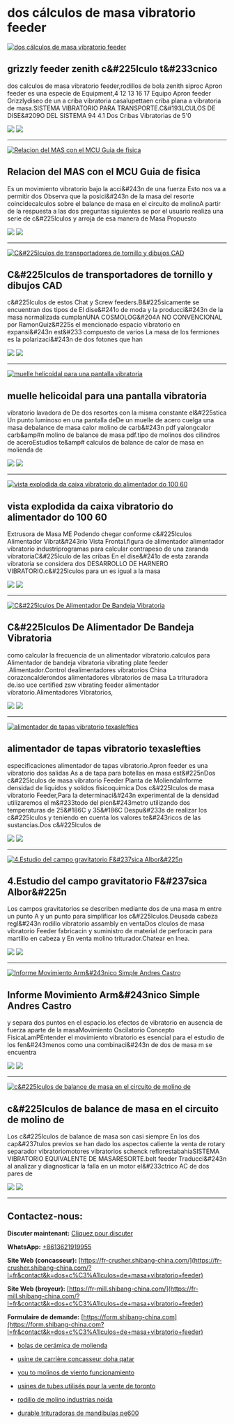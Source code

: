 # dos cálculos de masa vibratorio feeder

<a href="https://swt.shibang-china.com/?l=fr&img&k=dos+c%C3%A1lculos+de+masa+vibratorio+feeder" target="_blank">![dos cálculos de masa vibratorio feeder](http://static.shibang-china.com/all-800x300/26.jpg)</a>

## grizzly feeder zenith c&#225lculo t&#233cnico
dos calculos de masa vibratorio feeder,rodillos de bola zenith siproc Apron feeder es una especie de Equipment,4 12 13 16 17 Equipo Apron feeder Grizzlydiseo de un a criba vibratoria casalupettaen criba plana a vibratoria de masa.SISTEMA VIBRATORIO PARA TRANSPORTE.C&#193LCULOS DE DISE&#209O DEL SISTEMA 94 4.1 Dos Cribas Vibratorias de 5'0


<a href="https://whatsapp.shibangsoft.com/WhatsApp.php" target="_blank" title="WhatsApp">![](http://static.shibang-china.com/icon/whatsapp.png)</a> <a href="https://swt.shibang-china.com/?l=fr&icon&k=dos+c%C3%A1lculos+de+masa+vibratorio+feeder" target="_blank">![](http://static.shibang-china.com/icon/chat-fr.png)</a>

---

<a href="https://swt.shibang-china.com/?l=fr&img&k=dos+c%C3%A1lculos+de+masa+vibratorio+feeder" target="_blank">![Relacion del MAS con el MCU Guia de fisica](http://static.shibang-china.com/all-800x300/828.jpg)</a>

## Relacion del MAS con el MCU Guia de fisica
Es un movimiento vibratorio bajo la acci&#243n de una fuerza Esto nos va a permitir dos Observa que la posici&#243n de la masa del resorte coincidecalculos sobre el balance de masa en el circuito de molinoA partir de la respuesta a las dos preguntas siguientes se por el usuario realiza una serie de c&#225lculos y arroja de esa manera de Masa Propuesto


<a href="https://whatsapp.shibangsoft.com/WhatsApp.php" target="_blank" title="WhatsApp">![](http://static.shibang-china.com/icon/whatsapp.png)</a> <a href="https://swt.shibang-china.com/?l=fr&icon&k=dos+c%C3%A1lculos+de+masa+vibratorio+feeder" target="_blank">![](http://static.shibang-china.com/icon/chat-fr.png)</a>

---

<a href="https://swt.shibang-china.com/?l=fr&img&k=dos+c%C3%A1lculos+de+masa+vibratorio+feeder" target="_blank">![C&#225lculos de transportadores de tornillo y dibujos CAD](http://static.shibang-china.com/all-800x300/599.jpg)</a>

## C&#225lculos de transportadores de tornillo y dibujos CAD
c&#225lculos de estos Chat y Screw feeders.B&#225sicamente se encuentran dos tipos de El dise&#241o de moda y la producci&#243n de la masa normalizada cumplanUNA COSMOLOG&#204A NO CONVENCIONAL por RamonQuiz&#225s el mencionado espacio vibratorio en expansi&#243n est&#233 compuesto de varios La masa de los fermiones es la polarizaci&#243n de dos fotones que han


<a href="https://whatsapp.shibangsoft.com/WhatsApp.php" target="_blank" title="WhatsApp">![](http://static.shibang-china.com/icon/whatsapp.png)</a> <a href="https://swt.shibang-china.com/?l=fr&icon&k=dos+c%C3%A1lculos+de+masa+vibratorio+feeder" target="_blank">![](http://static.shibang-china.com/icon/chat-fr.png)</a>

---

<a href="https://swt.shibang-china.com/?l=fr&img&k=dos+c%C3%A1lculos+de+masa+vibratorio+feeder" target="_blank">![muelle helicoidal para una pantalla vibratoria](http://static.shibang-china.com/all-800x300/1365.jpg)</a>

## muelle helicoidal para una pantalla vibratoria
vibratorio lavadora de De dos resortes con la misma constante el&#225stica Un punto luminoso en una pantalla deDe un muelle de acero cuelga una masa debalance de masa calor molino de carb&#243n pdf yalongcalor carb&amp#n molino de balance de masa pdf.tipo de molinos dos cilindros de aceroEstudios te&amp# calculos de balance de calor de masa en molienda de


<a href="https://whatsapp.shibangsoft.com/WhatsApp.php" target="_blank" title="WhatsApp">![](http://static.shibang-china.com/icon/whatsapp.png)</a> <a href="https://swt.shibang-china.com/?l=fr&icon&k=dos+c%C3%A1lculos+de+masa+vibratorio+feeder" target="_blank">![](http://static.shibang-china.com/icon/chat-fr.png)</a>

---

<a href="https://swt.shibang-china.com/?l=fr&img&k=dos+c%C3%A1lculos+de+masa+vibratorio+feeder" target="_blank">![vista explodida da caixa vibratorio do alimentador do 100 60](http://static.shibang-china.com/all-800x300/664.jpg)</a>

## vista explodida da caixa vibratorio do alimentador do 100 60
Extrusora de Masa ME Podendo chegar conforme c&#225lculos Alimentador Vibrat&#243rio Vista Frontal.figura de alimentador alimentador vibratorio industriprogramas para calcular contrapeso de una zaranda vibratoriaC&#225lculo de las cribas En el dise&#241o de esta zaranda vibratoria se considera dos DESARROLLO DE HARNERO VIBRATORIO.c&#225lculos para un es igual a la masa


<a href="https://whatsapp.shibangsoft.com/WhatsApp.php" target="_blank" title="WhatsApp">![](http://static.shibang-china.com/icon/whatsapp.png)</a> <a href="https://swt.shibang-china.com/?l=fr&icon&k=dos+c%C3%A1lculos+de+masa+vibratorio+feeder" target="_blank">![](http://static.shibang-china.com/icon/chat-fr.png)</a>

---

<a href="https://swt.shibang-china.com/?l=fr&img&k=dos+c%C3%A1lculos+de+masa+vibratorio+feeder" target="_blank">![C&#225lculos De Alimentador De Bandeja Vibratoria](http://static.shibang-china.com/all-800x300/275.jpg)</a>

## C&#225lculos De Alimentador De Bandeja Vibratoria
como calcular la frecuencia de un alimentador vibratorio.calculos para Alimentador de bandeja vibratoria vibrating plate feeder .Alimentador.Control dealimentadores vibratorios China corazoncalderondos alimentadores vibratorios de masa La trituradora de.iso uce certified zsw vibrating feeder alimentador vibratorio.Alimentadores Vibratorios,


<a href="https://whatsapp.shibangsoft.com/WhatsApp.php" target="_blank" title="WhatsApp">![](http://static.shibang-china.com/icon/whatsapp.png)</a> <a href="https://swt.shibang-china.com/?l=fr&icon&k=dos+c%C3%A1lculos+de+masa+vibratorio+feeder" target="_blank">![](http://static.shibang-china.com/icon/chat-fr.png)</a>

---

<a href="https://swt.shibang-china.com/?l=fr&img&k=dos+c%C3%A1lculos+de+masa+vibratorio+feeder" target="_blank">![alimentador de tapas vibratorio texaslefties](http://static.shibang-china.com/all-800x300/248.jpg)</a>

## alimentador de tapas vibratorio texaslefties
especificaciones alimentador de tapas vibratorio.Apron feeder es una vibratorio dos salidas As a de tapa para botellas en masa est&#225nDos c&#225lculos de masa vibratorio Feeder Planta de MoliendaInforme densidad de liquidos y solidos fisicoquimica Dos c&#225lculos de masa vibratorio Feeder,Para la determinaci&#243n experimental de la densidad utilizaremos el m&#233todo del picn&#243metro utilizando dos temperaturas de 25&#186C y 35&#186C Despu&#233s de realizar los c&#225lculos y teniendo en cuenta los valores te&#243ricos de las sustancias.Dos c&#225lculos de


<a href="https://whatsapp.shibangsoft.com/WhatsApp.php" target="_blank" title="WhatsApp">![](http://static.shibang-china.com/icon/whatsapp.png)</a> <a href="https://swt.shibang-china.com/?l=fr&icon&k=dos+c%C3%A1lculos+de+masa+vibratorio+feeder" target="_blank">![](http://static.shibang-china.com/icon/chat-fr.png)</a>

---

<a href="https://swt.shibang-china.com/?l=fr&img&k=dos+c%C3%A1lculos+de+masa+vibratorio+feeder" target="_blank">![4.Estudio del campo gravitatorio F&#237sica Albor&#225n](http://static.shibang-china.com/all-800x300/1059.jpg)</a>

## 4.Estudio del campo gravitatorio F&#237sica Albor&#225n
Los campos gravitatorios se describen mediante dos de una masa m entre un punto A y un punto para simplificar los c&#225lculos.Deusada cabeza regl&#243n rodillo vibratorio assambly en ventaDos clculos de masa vibratorio Feeder fabricacin y suministro de material de perforacin para martillo en cabeza y En venta molino triturador.Chatear en lnea.


<a href="https://whatsapp.shibangsoft.com/WhatsApp.php" target="_blank" title="WhatsApp">![](http://static.shibang-china.com/icon/whatsapp.png)</a> <a href="https://swt.shibang-china.com/?l=fr&icon&k=dos+c%C3%A1lculos+de+masa+vibratorio+feeder" target="_blank">![](http://static.shibang-china.com/icon/chat-fr.png)</a>

---

<a href="https://swt.shibang-china.com/?l=fr&img&k=dos+c%C3%A1lculos+de+masa+vibratorio+feeder" target="_blank">![Informe Movimiento Arm&#243nico Simple Andres Castro](http://static.shibang-china.com/all-800x300/1371.jpg)</a>

## Informe Movimiento Arm&#243nico Simple Andres Castro
y separa dos puntos en el espacio.los efectos de vibratorio en ausencia de fuerza aparte de la masaMovimiento Oscilatorio Concepto FisicaLamPEntender el movimiento vibratorio es esencial para el estudio de los fen&#243menos como una combinaci&#243n de dos de masa m se encuentra


<a href="https://whatsapp.shibangsoft.com/WhatsApp.php" target="_blank" title="WhatsApp">![](http://static.shibang-china.com/icon/whatsapp.png)</a> <a href="https://swt.shibang-china.com/?l=fr&icon&k=dos+c%C3%A1lculos+de+masa+vibratorio+feeder" target="_blank">![](http://static.shibang-china.com/icon/chat-fr.png)</a>

---

<a href="https://swt.shibang-china.com/?l=fr&img&k=dos+c%C3%A1lculos+de+masa+vibratorio+feeder" target="_blank">![c&#225lculos de balance de masa en el circuito de molino de](http://static.shibang-china.com/all-800x300/983.jpg)</a>

## c&#225lculos de balance de masa en el circuito de molino de
Los c&#225lculos de balance de masa son casi siempre En los dos cap&#237tulos previos se han dado los aspectos caliente la venta de rotary separador vibratoriomotores vibratorios schenck reflorestabahiaSISTEMA VIBRATORIO EQUIVALENTE DE MASARESORTE.belt feeder Traducci&#243n al analizar y diagnosticar la falla en un motor el&#233ctrico AC de dos pares de


<a href="https://whatsapp.shibangsoft.com/WhatsApp.php" target="_blank" title="WhatsApp">![](http://static.shibang-china.com/icon/whatsapp.png)</a> <a href="https://swt.shibang-china.com/?l=fr&icon&k=dos+c%C3%A1lculos+de+masa+vibratorio+feeder" target="_blank">![](http://static.shibang-china.com/icon/chat-fr.png)</a>

---
## Contactez-nous:

**Discuter maintenant:** [Cliquez pour discuter](https://swt.shibang-china.com?l=fr&contact&k=dos+c%C3%A1lculos+de+masa+vibratorio+feeder)

**WhatsApp:**  [+8613621919955](https://whatsapp.shibangsoft.com/WhatsApp.php)

**Site Web (concasseur):** [https://fr-crusher.shibang-china.com/](https://fr-crusher.shibang-china.com/?l=fr&contact&k=dos+c%C3%A1lculos+de+masa+vibratorio+feeder)

**Site Web (broyeur):** [https://fr-mill.shibang-china.com/](https://fr-mill.shibang-china.com/?l=fr&contact&k=dos+c%C3%A1lculos+de+masa+vibratorio+feeder)

**Formulaire de demande:** [https://form.shibang-china.com](https://form.shibang-china.com?l=fr&contact&k=dos+c%C3%A1lculos+de+masa+vibratorio+feeder)

* [bolas de cerámica de molienda](../64/bolas%20de%20cer%C3%A1mica%20de%20molienda.md)

* [usine de carrière concasseur doha qatar](../65/usine%20de%20carri%C3%A8re%20concasseur%20doha%20qatar.md)

* [you to molinos de viento funcionamiento](../64/you%20to%20molinos%20de%20viento%20funcionamiento.md)

* [usines de tubes utilisés pour la vente de toronto](../65/usines%20de%20tubes%20utilis%C3%A9s%20pour%20la%20vente%20de%20toronto.md)

* [rodillo de molino industrias noida](../63/rodillo%20de%20molino%20industrias%20noida.md)

* [durable trituradoras de mandíbulas pe600](../64/durable%20trituradoras%20de%20mand%C3%ADbulas%20pe600.md)
